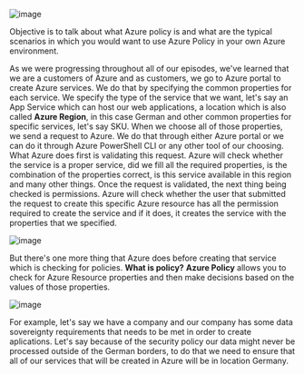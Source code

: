 ![image](https://github.com/user-attachments/assets/438f6b0f-c7e2-4396-a414-2e8f9187c9df)

Objective is to talk about what Azure policy is and what are the typical scenarios in which you would want to use Azure Policy in your own Azure environment. 

As we were progressing throughout all of our episodes, we've learned that we are a customers of Azure and as customers, we go to Azure portal to create Azure services. We do that by specifying the common properties for each service. We specify the type of the service that we want, let's say an App Service which can host our web applications, a location which is also called **Azure Region**, in this case German and other common properties for specific services, let's say SKU. When we choose all of those properties, we send a request to Azure. We do that through either Azure portal or we can do it through Azure PowerShell CLI or any other tool of our choosing. What Azure does first is validating this request. Azure will check whether the service is a proper service, did we fill all the required properties, is the combination of the properties correct, is this service available in this region and many other things. Once the request is validated, the next thing being checked is permissions. Azure will check whether the user that submitted the request to create this specific Azure resource has all the permission required to create the service and if it does, it creates the service with the properties that we specified.

![image](https://github.com/user-attachments/assets/92884012-dcf1-4eb9-beaa-9a00146a7d5f)

But there's one more thing that Azure does before creating that service which is checking for policies. **What is policy?**
**Azure Policy** allows you to check for Azure Resource properties and then make decisions based on the values of those properties.

![image](https://github.com/user-attachments/assets/16b92139-5750-4915-8c77-9cade1d6c331)

For example, let's say we have a company and our company has some data sovereignty requirements that needs to be met in order to create aplications. Let's say because of the security policy our data might never be processed outside of the German borders, to do that we need to ensure that all of our services that will be created in Azure will be in location Germany.
